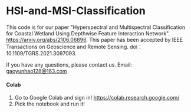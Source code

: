 # HSI-and-MSI-Classification
 
This code is for our paper "Hyperspectral and Multispectral Classification for Coastal Wetland Using Depthwise Feature Interaction Network". https://arxiv.org/abs/2106.06896.
This paper has been accepted by IEEE Transactions on Geoscience and Remote Sensing. doi：10.1109/TGRS.2021.3097093.

If you have any questions, please contact us. Email: gaoyunhao128@163.com

#### Colab

1. Go to Google Colab and sign in!  https://colab.research.google.com/
2. Pick the notebook and run it! 

